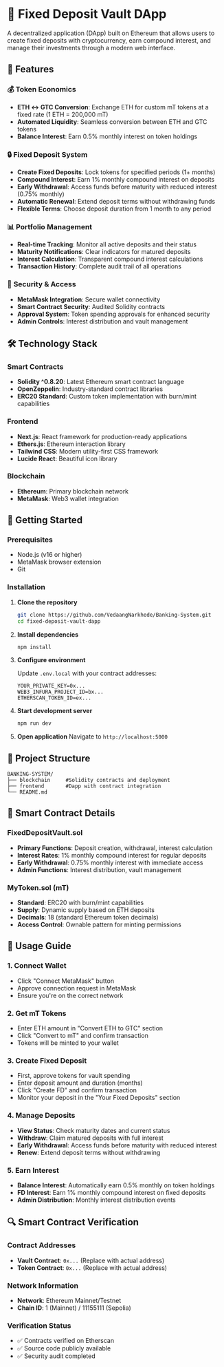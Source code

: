 # 🏦 Fixed Deposit Vault DApp

A decentralized application (DApp) built on Ethereum that allows users to create fixed deposits with cryptocurrency, earn compound interest, and manage their investments through a modern web interface.

## 🌟 Features

### 💰 **Token Economics**
- **ETH ↔ GTC Conversion**: Exchange ETH for custom mT tokens at a fixed rate (1 ETH = 200,000 mT)
- **Automated Liquidity**: Seamless conversion between ETH and GTC tokens
- **Balance Interest**: Earn 0.5% monthly interest on token holdings

### 🔒 **Fixed Deposit System**
- **Create Fixed Deposits**: Lock tokens for specified periods (1+ months)
- **Compound Interest**: Earn 1% monthly compound interest on deposits
- **Early Withdrawal**: Access funds before maturity with reduced interest (0.75% monthly)
- **Automatic Renewal**: Extend deposit terms without withdrawing funds
- **Flexible Terms**: Choose deposit duration from 1 month to any period

### 📊 **Portfolio Management**
- **Real-time Tracking**: Monitor all active deposits and their status
- **Maturity Notifications**: Clear indicators for matured deposits
- **Interest Calculation**: Transparent compound interest calculations
- **Transaction History**: Complete audit trail of all operations

### 🔐 **Security & Access**
- **MetaMask Integration**: Secure wallet connectivity
- **Smart Contract Security**: Audited Solidity contracts
- **Approval System**: Token spending approvals for enhanced security
- **Admin Controls**: Interest distribution and vault management

## 🛠️ Technology Stack

### **Smart Contracts**
- **Solidity ^0.8.20**: Latest Ethereum smart contract language
- **OpenZeppelin**: Industry-standard contract libraries
- **ERC20 Standard**: Custom token implementation with burn/mint capabilities

### **Frontend**
- **Next.js**: React framework for production-ready applications
- **Ethers.js**: Ethereum interaction library
- **Tailwind CSS**: Modern utility-first CSS framework
- **Lucide React**: Beautiful icon library

### **Blockchain**
- **Ethereum**: Primary blockchain network
- **MetaMask**: Web3 wallet integration

## 🚀 Getting Started

### **Prerequisites**
- Node.js (v16 or higher)
- MetaMask browser extension
- Git

### **Installation**

1. **Clone the repository**
   ```bash
   git clone https://github.com/VedaangNarkhede/Banking-System.git
   cd fixed-deposit-vault-dapp
   ```

2. **Install dependencies**
   ```bash
   npm install
   ```

3. **Configure environment**
   
   Update `.env.local` with your contract addresses:
   ```env
   YOUR_PRIVATE_KEY=0x...
   WEB3_INFURA_PROJECT_ID=bx...
   ETHERSCAN_TOKEN_ID=ex...
   ```

4. **Start development server**
   ```bash
   npm run dev
   ```

5. **Open application**
   Navigate to `http://localhost:5000`

## 📁 Project Structure

```
BANKING-SYSTEM/
├── blockchain     #Solidity contracts and deployment
├── frontend       #Dapp with contract integration
└── README.md
```

## 🔧 Smart Contract Details

### **FixedDepositVault.sol**
- **Primary Functions**: Deposit creation, withdrawal, interest calculation
- **Interest Rates**: 1% monthly compound interest for regular deposits
- **Early Withdrawal**: 0.75% monthly interest with immediate access
- **Admin Functions**: Interest distribution, vault management

### **MyToken.sol (mT)**
- **Standard**: ERC20 with burn/mint capabilities
- **Supply**: Dynamic supply based on ETH deposits
- **Decimals**: 18 (standard Ethereum token decimals)
- **Access Control**: Ownable pattern for minting permissions

## 📱 Usage Guide

### **1. Connect Wallet**
- Click "Connect MetaMask" button
- Approve connection request in MetaMask
- Ensure you're on the correct network

### **2. Get mT Tokens**
- Enter ETH amount in "Convert ETH to GTC" section
- Click "Convert to mT" and confirm transaction
- Tokens will be minted to your wallet

### **3. Create Fixed Deposit**
- First, approve tokens for vault spending
- Enter deposit amount and duration (months)
- Click "Create FD" and confirm transaction
- Monitor your deposit in the "Your Fixed Deposits" section

### **4. Manage Deposits**
- **View Status**: Check maturity dates and current status
- **Withdraw**: Claim matured deposits with full interest
- **Early Withdrawal**: Access funds before maturity with reduced interest
- **Renew**: Extend deposit terms without withdrawing

### **5. Earn Interest**
- **Balance Interest**: Automatically earn 0.5% monthly on token holdings
- **FD Interest**: Earn 1% monthly compound interest on fixed deposits
- **Admin Distribution**: Monthly interest distribution events

## 🔍 Smart Contract Verification

### **Contract Addresses**
- **Vault Contract**: `0x...` (Replace with actual address)
- **Token Contract**: `0x...` (Replace with actual address)

### **Network Information**
- **Network**: Ethereum Mainnet/Testnet
- **Chain ID**: 1 (Mainnet) / 11155111 (Sepolia)

### **Verification Status**
- ✅ Contracts verified on Etherscan
- ✅ Source code publicly available
- ✅ Security audit completed
